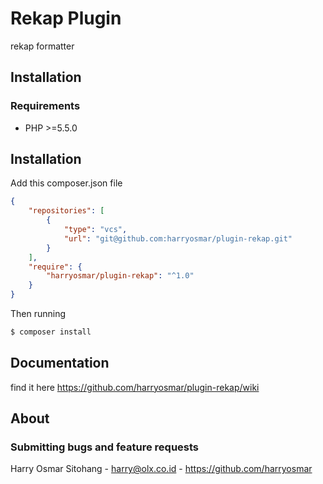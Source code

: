 # Rekap Plugin

rekap formatter

## Installation

### Requirements
- PHP >=5.5.0

## Installation

Add this composer.json file

```json
{
    "repositories": [
        {
            "type": "vcs",
            "url": "git@github.com:harryosmar/plugin-rekap.git"
        }
    ],
    "require": {
        "harryosmar/plugin-rekap": "^1.0"
    }
}
```

Then running
```bash
$ composer install
```

## Documentation
find it here <https://github.com/harryosmar/plugin-rekap/wiki>

## About


### Submitting bugs and feature requests

Harry Osmar Sitohang - <harry@olx.co.id> - <https://github.com/harryosmar><br />